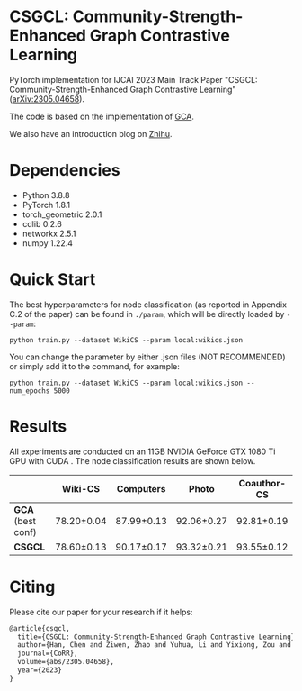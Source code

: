 # CSGCL: Community-Strength-Enhanced Graph Contrastive Learning
PyTorch implementation for IJCAI 2023 Main Track Paper "CSGCL: Community-Strength-Enhanced Graph Contrastive Learning" ([arXiv:2305.04658](https://arxiv.org/abs/2305.04658)).

The code is based on the implementation of [GCA](https://github.com/CRIPAC-DIG/GCA).

We also have an introduction blog on [Zhihu](https://zhuanlan.zhihu.com/p/628116694).


# Dependencies
* Python 3.8.8
* PyTorch 1.8.1
* torch_geometric 2.0.1
* cdlib 0.2.6
* networkx 2.5.1
* numpy 1.22.4

# Quick Start
The best hyperparameters for node classification (as reported in Appendix C.2 of the paper) can be found in `./param`, which will be directly loaded by `--param`:

~~~
python train.py --dataset WikiCS --param local:wikics.json
~~~

You can change the parameter by either .json files (NOT RECOMMENDED) or simply add it to the command, for example:

```shell
python train.py --dataset WikiCS --param local:wikics.json --num_epochs 5000
```

# Results

All experiments are conducted on an 11GB NVIDIA GeForce GTX 1080 Ti GPU with CUDA . The node classification results are shown below.

|                     | Wiki-CS    | Computers  | Photo      | Coauthor-CS |
| ------------------- | ---------- | ---------- | ---------- | ----------- |
| **GCA** (best conf) | 78.20±0.04 | 87.99±0.13 | 92.06±0.27 | 92.81±0.19  |
| **CSGCL**           | 78.60±0.13 | 90.17±0.17 | 93.32±0.21 | 93.55±0.12  |

# Citing

Please cite our paper for your research if it helps:

~~~latex
@article{csgcl,
  title={CSGCL: Community-Strength-Enhanced Graph Contrastive Learning}, 
  author={Han, Chen and Ziwen, Zhao and Yuhua, Li and Yixiong, Zou and Ruixuan, Li and Rui, Zhang},
  journal={CoRR},
  volume={abs/2305.04658},
  year={2023}
}
~~~

